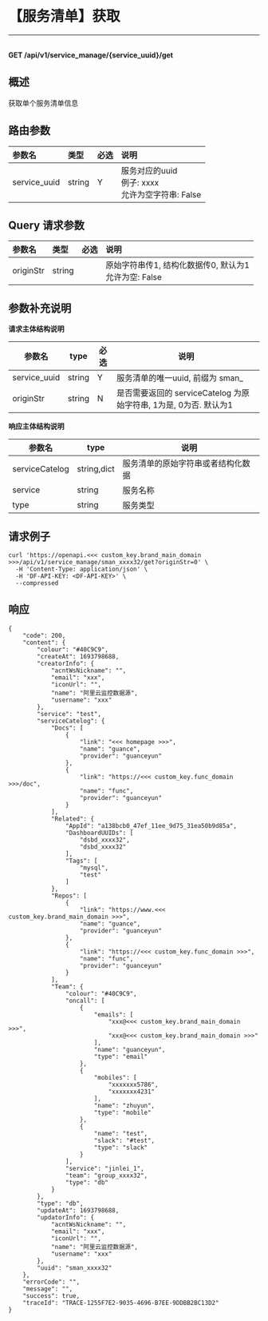 # 【服务清单】获取

---

<br />**GET /api/v1/service_manage/\{service_uuid\}/get**

## 概述
获取单个服务清单信息




## 路由参数

| 参数名        | 类型     | 必选   | 说明              |
|:-----------|:-------|:-----|:----------------|
| service_uuid | string | Y | 服务对应的uuid<br>例子: xxxx <br>允许为空字符串: False <br> |


## Query 请求参数

| 参数名        | 类型     | 必选   | 说明              |
|:-----------|:-------|:-----|:----------------|
| originStr | string |  | 原始字符串传1, 结构化数据传0, 默认为1<br>允许为空: False <br> |

## 参数补充说明


**请求主体结构说明**

|  参数名        |   type  | 必选  |          说明          |
|---------------|----------|----|------------------------|
| service_uuid    |  string  |  Y | 服务清单的唯一uuid, 前缀为 sman_ |
| originStr |  string  |  N | 是否需要返回的 serviceCatelog 为原始字符串, 1为是, 0为否. 默认为1 |

**响应主体结构说明**

|  参数名                |   type  |          说明          |
|-----------------------|----------|------------------------|
|serviceCatelog         |string,dict |  服务清单的原始字符串或者结构化数据 |
|service         |string |  服务名称 |
|type         |string |  服务类型 |




## 请求例子
```shell
curl 'https://openapi.<<< custom_key.brand_main_domain >>>/api/v1/service_manage/sman_xxxx32/get?originStr=0' \
  -H 'Content-Type: application/json' \
  -H 'DF-API-KEY: <DF-API-KEY>' \
  --compressed
```




## 响应
```shell
{
    "code": 200,
    "content": {
        "colour": "#40C9C9",
        "createAt": 1693798688,
        "creatorInfo": {
            "acntWsNickname": "",
            "email": "xxx",
            "iconUrl": "",
            "name": "阿里云监控数据源",
            "username": "xxx"
        },
        "service": "test",
        "serviceCatelog": {
            "Docs": [
                {
                    "link": "<<< homepage >>>",
                    "name": "guance",
                    "provider": "guanceyun"
                },
                {
                    "link": "https://<<< custom_key.func_domain >>>/doc",
                    "name": "func",
                    "provider": "guanceyun"
                }
            ],
            "Related": {
                "AppId": "a138bcb0_47ef_11ee_9d75_31ea50b9d85a",
                "DashboardUUIDs": [
                    "dsbd_xxxx32",
                    "dsbd_xxxx32"
                ],
                "Tags": [
                    "mysql",
                    "test"
                ]
            },
            "Repos": [
                {
                    "link": "https://www.<<< custom_key.brand_main_domain >>>",
                    "name": "guance",
                    "provider": "guanceyun"
                },
                {
                    "link": "https://<<< custom_key.func_domain >>>",
                    "name": "func",
                    "provider": "guanceyun"
                }
            ],
            "Team": {
                "colour": "#40C9C9",
                "oncall": [
                    {
                        "emails": [
                            "xxx@<<< custom_key.brand_main_domain >>>",
                            "xxx@<<< custom_key.brand_main_domain >>>"
                        ],
                        "name": "guanceyun",
                        "type": "email"
                    },
                    {
                        "mobiles": [
                            "xxxxxxx5786",
                            "xxxxxxx4231"
                        ],
                        "name": "zhuyun",
                        "type": "mobile"
                    },
                    {
                        "name": "test",
                        "slack": "#test",
                        "type": "slack"
                    }
                ],
                "service": "jinlei_1",
                "team": "group_xxxx32",
                "type": "db"
            }
        },
        "type": "db",
        "updateAt": 1693798688,
        "updatorInfo": {
            "acntWsNickname": "",
            "email": "xxx",
            "iconUrl": "",
            "name": "阿里云监控数据源",
            "username": "xxx"
        },
        "uuid": "sman_xxxx32"
    },
    "errorCode": "",
    "message": "",
    "success": true,
    "traceId": "TRACE-1255F7E2-9035-4696-B7EE-9DDBB2BC13D2"
} 
```





